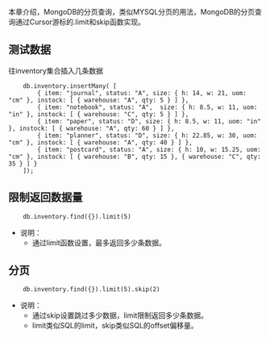 本章介绍，MongoDB的分页查询，类似MYSQL分页的用法，MongoDB的分页查询通过Cursor游标的.limit和skip函数实现。

## 测试数据

往inventory集合插入几条数据
```terminal
    db.inventory.insertMany( [
        { item: "journal", status: "A", size: { h: 14, w: 21, uom: "cm" }, instock: [ { warehouse: "A", qty: 5 } ] },
        { item: "notebook", status: "A",  size: { h: 8.5, w: 11, uom: "in" }, instock: [ { warehouse: "C", qty: 5 } ] },
        { item: "paper", status: "D", size: { h: 8.5, w: 11, uom: "in" }, instock: [ { warehouse: "A", qty: 60 } ] },
        { item: "planner", status: "D", size: { h: 22.85, w: 30, uom: "cm" }, instock: [ { warehouse: "A", qty: 40 } ] },
        { item: "postcard", status: "A", size: { h: 10, w: 15.25, uom: "cm" }, instock: [ { warehouse: "B", qty: 15 }, { warehouse: "C", qty: 35 } ] }
    ]);
```

## 限制返回数据量
```terminal
    db.inventory.find({}).limit(5)
```
- 说明：
    - 通过limit函数设置，最多返回多少条数据。

## 分页
```terminal 
    db.inventory.find({}).limit(5).skip(2)
```
- 说明：
    - 通过skip设置跳过多少数据，limit限制返回多少条数据。
    - limit类似SQL的limit，skip类似SQL的offset偏移量。